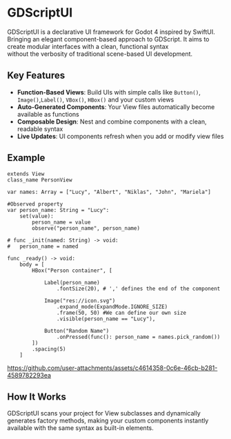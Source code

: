 # GDScriptUI

GDScriptUI is a declarative UI framework for Godot 4 inspired by SwiftUI.<br>
Bringing an elegant component-based approach to GDScript. It aims to create modular interfaces with a clean, functional syntax<br>
without the verbosity of traditional scene-based UI development.

## Key Features

- **Function-Based Views**: Build UIs with simple calls like `Button()`, `Image()`,`Label()`, `VBox()`, `HBox()`  and your custom views
- **Auto-Generated Components**: Your View files automatically become available as functions
- **Composable Design**: Nest and combine components with a clean, readable syntax
- **Live Updates**: UI components refresh when you add or modify view files

## Example

```gdscript
extends View
class_name PersonView

var names: Array = ["Lucy", "Albert", "Niklas", "John", "Mariela"]

#Observed property
var person_name: String = "Lucy":
	set(value):
		person_name = value
		observe("person_name", person_name)

# func _init(named: String) -> void:
# 	person_name = named

func _ready() -> void:
	body = [
		HBox("Person container", [
			
			Label(person_name)
				.fontSize(20), # ',' defines the end of the component

			Image("res://icon.svg")
				.expand_mode(ExpandMode.IGNORE_SIZE)
				.frame(50, 50) #We can define our own size
				.visible(person_name == "Lucy"),

			Button("Random Name")
				.onPressed(func(): person_name = names.pick_random())
		])
		.spacing(5)
	]
```



https://github.com/user-attachments/assets/c4614358-0c6e-46cb-b281-4589782293ea


## How It Works

GDScriptUI scans your project for View subclasses and dynamically generates factory methods, making your custom components instantly available with the same syntax as built-in elements.
